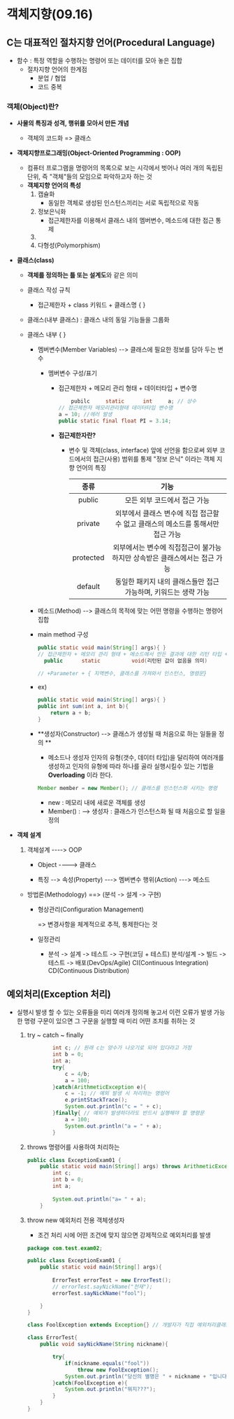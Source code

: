 # 객체지향(09.16)

## C는 대표적인 절차지향 언어(Procedural Language)

- 함수 : 특정 역할을 수행하는 명령어 또는 데이터를 모아 놓은 집합
  - 절차지향 언어의 한계점
    - 분업 / 협업
    - 코드 중복

### 객체(Object)란?

- **사물의 특징과 성격, 행위를 모아서 만든 개념**

  - 객체의 코드화 => 클래스

- **객체지향프로그래밍(Object-Oriented Programming : OOP)**

  - 컴퓨터 프로그램을 명령어의 목록으로 보는 시각에서 벗어나 여러 개의 독립된 단위, 즉 "객체"들의 모임으로 파악하고자 하는 것
  - **객체지향 언어의 특성**
    1. 캡슐화
       - 동일한 객체로 생성된 인스턴스끼리는 서로 독립적으로 작동
    2. 정보은닉화
       - 접근제한자를 이용해서 클래스 내의 멤버변수, 메소드에 대한 접근 통제
    3. 
    4. 다형성(Polymorphism)

- **클래스(class)**

  - **객체를 정의하는 틀 또는 설계도**와 같은 의미

  - 클래스 작성 규칙

    - 접근제한자 + class 키워드 + 클래스명 {  }

  - 클래스(내부 클래스) : 클래스 내의 동일 기능들을 그룹화

  - 클래스 내부 {  }

    - 멤버변수(Member Variables) --> 클래스에 필요한 정보를 담아 두는 변수

      - 멤버변수 구성/표기

        - 접근제한자 + 메모리 관리 형태 + 데이터타입 + 변수명

          ```java
              pubilc     static      int     a; // 상수
          // 접근제한자 메모리관리형태 데이터타입 변수명
          a = 10; //에러 발생
          public static final float PI = 3.14;
          ```

        - **접근제한자란?**

          - 변수 및 객체(class, interface) 앞에 선언을 함으로써 외부 코드에서의 접근(사용) 범위를 통제 "정보 은닉" 이라는 객체 지향 언어의 특징

            |   종류    |                             기능                             |
            | :-------: | :----------------------------------------------------------: |
            |  public   |                 모든 외부 코드에서 접근 가능                 |
            |  private  | 외부에서 클래스 변수에 직접 접근할 수 없고 클래스의 메소드를 통해서만 접근 가능 |
            | protected | 외부에서는 변수에 직접접근이 불가능하지만 상속받은 클래스에서는 접근 가능 |
            |  default  | 동일한 패키지 내의 클래스들만 접근 가능하며, 키워드는 생략 가능 |

            

    - 메소드(Method) --> 클래스의 목적에 맞는 어떤 명령을 수행하는 명령어 집합

    - main method 구성

      ```java
      public static void main(String[] args){ }
      // 접근제한자 + 메모리 관리 형태 + 메소드에서 만든 결과에 대한 리턴 타입 + 메소드 이름
      	public      static          void(리턴된 값이 없음을 의미)          main
              
      // +Parameter + { 지역변수, 클래스를 가져와서 인스턴스, 명령문}
      ```

    - ex)

      ```java
      public static void main(String[] args){ }
      public int sum(int a, int b){
          return a + b;
      }
      ```

    - **생성자(Constructor) --> 클래스가 생성될 때 처음으로 하는 일들을 정의 **

      - 메소드나 생성자 인자의 유형(갯수, 데이터 타입)을 달리하여 여러개를 생성하고 인자의 유형에 따라 하나를 골라 실행시킬수 있는 기법을 **Overloading** 이라 한다.

      ```java
      Member member = new Member(); // 클래스를 인스턴스화 시키는 명령
      ```

      - new : 메모리 내에 새로운 객체를 생성
      - Member() : --> 생성자 : 클래스가 인스턴스화 될 때 처음으로 할 일을 정의

- **객체 설계**

  1. 객체설계 ----> OOP

     - Object ----> 클래스

     - 특징 --> 속성(Property) ---> 멤버변수
                     행위(Action)      ---> 메소드

  - 방법론(Methodology) ==> (분석 -> 설계 -> 구현)

    - 형상관리(Configuration Management)

      => 변경사항을 체계적으로 추적, 통제한다는 것

    - 일정관리

      - 분석 -> 설계 -> 테스트 -> 구현(코딩 + 테스트)
        분석/설계 -> 빌드 -> 테스트 -> 배포(DevOps/Agile)
                               CI(Continuous Integration)
                               CD(Continuous Distribution)

      

  

  

## 예외처리(Exception 처리)

- 실행시 발생 할 수 있는 오류들을 미리 여러개 정의해 놓고서 이런 오류가 발생 가능한 명령 구문이 있으면 그 구문을 실행할 때 미리 어떤 조치를 취하는 것

  1. try ~ catch ~ finally

     ```java
             int c; // 원래 c는 양수가 나오기로 되어 있다라고 가정
             int b = 0;
             int a;
             try{
                 c = 4/b;
                 a = 100;
             }catch(ArithmeticException e){
                 c = -1; // 예외 발생 시 처리하는 명령어
                 e.printStackTrace();
                 System.out.println("c = " + c);
             }finally{ // 예외가 발생하더라도 반드시 실행해야 할 명령문
                 a = 100;
                 System.out.println("a = " + a);
             }
     ```

     

  2. throws 명령어를 사용하여 처리하는

     ```java
     public class ExceptionExam01 {
         public static void main(String[] args) throws ArithmeticException, Exception{
             int c;
             int b = 0;
             int a;
             
             System.out.println("a= " + a);
         }
     ```

     

  3. throw new 예외처리 전용 객체생성자

     - 조건 처리 시에 어떤 조건에 맞지 않으면 강제적으로 예외처리를 발생

     ```java
     package com.test.exam02;
     
     public class ExceptionExam01 {
         public static void main(String[] args){
             
             ErrorTest errorTest = new ErrorTest();
             // errorTest.sayNickName("천재");
             errorTest.sayNickName("fool");
     
         }
     }
     
     class FoolException extends Exception{} // 개발자가 직접 예외처리클래스를 만들수도 있음
     
     class ErrorTest{
         public void sayNickName(String nickname){
     
             try{
                 if(nickname.equals("fool"))
                     throw new FoolException();
                 System.out.println("당신의 별명은 " + nickname + "입니다.");
             }catch(FoolException e){
                 System.out.println("뭐지???");
             }
         }
     }
     
     ```

     